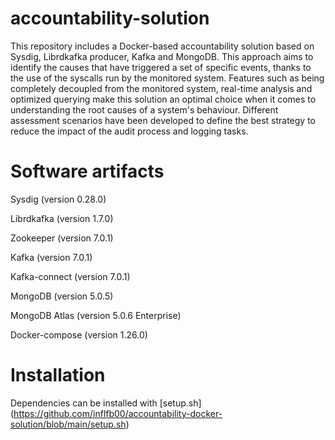 # accountability-solution
This repository includes a Docker-based accountability solution based on Sysdig, Librdkafka producer, Kafka and MongoDB. This approach aims to identify the causes that have triggered a set of specific events, thanks to the use of the syscalls run by the monitored system. Features such as being completely decoupled from the monitored system, real-time analysis and optimized querying make this solution an optimal choice when it comes to understanding the root causes of a system's behaviour. Different assessment scenarios have been developed to define the best strategy to reduce the impact of the audit process and logging tasks.

# Software artifacts
Sysdig (version 0.28.0)

Librdkafka (version 1.7.0)

Zookeeper (version 7.0.1)

Kafka (version 7.0.1)

Kafka-connect (version 7.0.1)

MongoDB (version 5.0.5)

MongoDB Atlas (version 5.0.6 Enterprise)

Docker-compose (version 1.26.0)

# Installation
Dependencies can be installed with [setup.sh] (https://github.com/inflfb00/accountability-docker-solution/blob/main/setup.sh)
